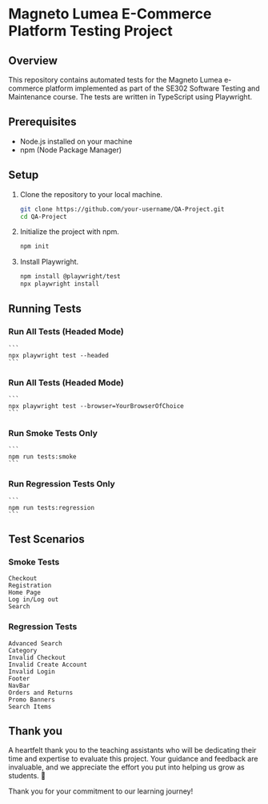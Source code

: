 # Magneto Lumea E-Commerce Platform Testing Project

## Overview
This repository contains automated tests for the Magneto Lumea e-commerce platform implemented as part of the SE302 Software Testing and Maintenance course. The tests are written in TypeScript using Playwright.

## Prerequisites
- Node.js installed on your machine
- npm (Node Package Manager)

## Setup
1. Clone the repository to your local machine.
   ```bash
   git clone https://github.com/your-username/QA-Project.git
   cd QA-Project

2. Initialize the project with npm.
    ```bash
    npm init

3. Install Playwright.
     ```bash
     npm install @playwright/test
     npx playwright install

## Running Tests

### Run All Tests (Headed Mode)
    
    ```
    npx playwright test --headed
    ```
### Run All Tests (Headed Mode)
   
    ```
    npx playwright test --browser=YourBrowserOfChoice
    ```
### Run Smoke Tests Only
   
    ```
    npm run tests:smoke
    ```
    
### Run Regression Tests Only
    
    ```
    npm run tests:regression
    ```

## Test Scenarios

### Smoke Tests
    Checkout
    Registration
    Home Page
    Log in/Log out
    Search

### Regression Tests
    Advanced Search
    Category
    Invalid Checkout
    Invalid Create Account
    Invalid Login
    Footer
    NavBar
    Orders and Returns
    Promo Banners
    Search Items

## Thank you

A heartfelt thank you to the teaching assistants who will be dedicating their time and expertise to evaluate this project. Your guidance and feedback are invaluable, and we appreciate the effort you put into helping us grow as students. 🙌

Thank you for your commitment to our learning journey!